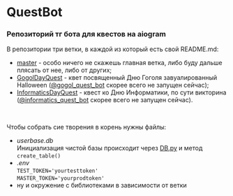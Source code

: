 # QuestBot 
### Репозиторий тг бота для квестов на aiogram 

В репозитории три ветки, в каждой из который есть свой README.md: 
+ [master](https://github.com/AlertedCoffee/QuestBot/tree/master) - особо ничего не скажешь главная ветка, либо буду дальше плясать от нее, либо от других; 
+ [GogolDayQuest](https://github.com/AlertedCoffee/QuestBot/tree/GogolDayQuest) - квет посвященный Дню Гоголя завуалированный Halloween ([@gogol_quest_bot](https://t.me/gogol_quest_bot) скорее всего не запущен сейчас);
+ [InformaticsDayQuest](https://github.com/AlertedCoffee/QuestBot/tree/InformaticsDayQuest) - квест ко Дню Информатики, по сути викторина ([@informatics_quest_bot](https://t.me/informatics_quest_bot) скорее всего не запущен сейчас).

<br>

Чтобы собрать сие творения в корень нужны файлы:
+ _userbase.db_ <br> Инициализация чистой базы происходит через [DB.py](https://github.com/AlertedCoffee/QuestBot/blob/master/DB.py) и метод `create_table()`  
+ _.env_ <br>
`TEST_TOKEN='yourtesttoken'` <br>
`MASTER_TOKEN='yourprodtoken'`
+ ну и окружение с библиотеками в зависимости от ветки

